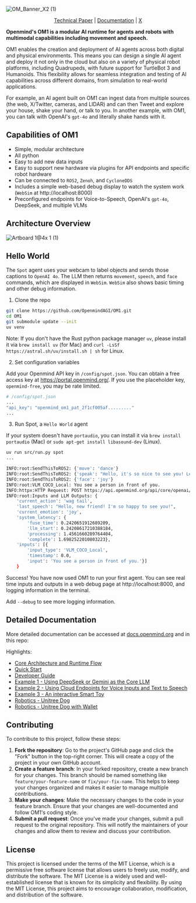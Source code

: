 
![OM_Banner_X2 (1)](https://github.com/user-attachments/assets/853153b7-351a-433d-9e1a-d257b781f93c)

<p align="center">  <a href="https://arxiv.org/abs/2412.18588">Technical Paper</a> |  <a href="https://docs.openmind.org/examples/conversation">Documentation</a> |  <a href="https://x.com/openmind_agi">X</a> </p>

**Openmind's OM1 is a modular AI runtime for agents and robots with multimodal capabilities including movement and speech.**

OM1 enables the creation and deployment of AI agents across both digital and physical environments. This means you can design a single AI agent and deploy it not only in the cloud but also on a variety of physical robot platforms, including Quadrupeds, with future support for TurtleBot 3 and Humanoids. This flexibility allows for seamless integration and testing of AI capabilities across different domains, from simulation to real-world applications.

For example, an AI agent built on OM1 can ingest data from multiple sources (the web, X/Twitter, cameras, and LIDAR) and can then Tweet and explore your house, shake your hand, or talk to you. In another example, with OM1, you can talk with OpenAI's `gpt-4o` and literally shake hands with it.


## Capabilities of OM1

* Simple, modular architecture
* All python 
* Easy to add new data inputs
* Easy to support new hardware via plugins for API endpoints and specific robot hardware
* Can be connected to `ROS2`, `Zenoh`, and `CycloneDDS`
* Includes a simple web-based debug display to watch the system work (`WebSim` at http://localhost:8000)
* Preconfigured endpoints for Voice-to-Speech, OpenAI's `gpt-4o`, DeepSeek, and multiple VLMs

## Architecture Overview
  ![Artboard 1@4x 1 (1)](https://github.com/user-attachments/assets/14e9b916-4df7-4700-9336-2983c85be311)


## Hello World

The `Spot` agent uses your webcam to label objects and sends those captions to `OpenAI 4o`. The LLM then returns `movement`, `speech`, and `face` commands, which are displayed in `WebSim`. `WebSim` also shows basic timing and other debug information.

1. Clone the repo

```bash clone repo
git clone https://github.com/OpenmindAGI/OM1.git
cd OM1
git submodule update --init
uv venv
```

Note: If you don't have the Rust python package manager `uv`, please install it via `brew install uv` (for Mac) and `curl -LsSf https://astral.sh/uv/install.sh | sh` for Linux.

2. Set configuration variables

Add your Openmind API key in `/config/spot.json`. You can obtain a free access key at https://portal.openmind.org/. If you use the placeholder key, `openmind-free`, you may be rate limited.

```bash set api key
# /config/spot.json
...
"api_key": "openmind_om1_pat_2f1cf005af........."
...
```

3. Run Spot, a `Hello World` agent

If your system doesn't have `portaudio`, you can install it via `brew install portaudio` (Mac) or `sudo apt-get install libasound-dev` (Linux).

```bash run spot
uv run src/run.py spot
...

INFO:root:SendThisToROS2: {'move': 'dance'}
INFO:root:SendThisToROS2: {'speak': "Hello, it's so nice to see you! Let's dance together!"}
INFO:root:SendThisToROS2: {'face': 'joy'}
INFO:root:VLM_COCO_Local: You see a person in front of you.
INFO:httpx:HTTP Request: POST https://api.openmind.org/api/core/openai/chat/completions "HTTP/1.1 200 OK"
INFO:root:Inputs and LLM Outputs: {
	'current_action': 'wag tail', 
	'last_speech': "Hello, new friend! I'm so happy to see you!", 
	'current_emotion': 'joy', 
	'system_latency': {
		'fuse_time': 0.2420651912689209, 
		'llm_start': 0.24208617210388184, 
		'processing': 1.4561660289764404, 
		'complete': 1.6982522010803223}, 
	'inputs': [{
		'input_type': 'VLM_COCO_Local', 
		'timestamp': 0.0, 
		'input': 'You see a person in front of you.'}]
	}
```

Success! You have now used OM1 to run your first agent. You can see real time inputs and outputs in a web debug page at http://localhost:8000, and logging information in the terminal.

Add `--debug` to see more logging information.

## Detailed Documentation

More detailed documentation can be accessed at [docs.openmind.org](https://docs.openmind.org/introduction) and in this repo:

Highlights:

- [Core Architecture and Runtime Flow](./docs/development//architecture.mdx)
- [Quick Start](./docs/quick_start.mdx)
- [Developer Guide](./docs/development/guide.mdx)
- [Example 1 - Using DeepSeek or Gemini as the Core LLM](./docs/examples/llm_models.mdx)
- [Example 2 - Using Cloud Endpoints for Voice Inputs and Text to Speech](./docs/examples/conversation.mdx)
- [Example 3 - An interactive Smart Toy](./docs/examples/smart_toy.mdx)
- [Robotics - Unitree Dog](./docs/robotics/unitree_robotics.mdx)
- [Robotics - Unitree Dog with Wallet](./docs/robotics/coinbase_hackathon.mdx)

## Contributing

To contribute to this project, follow these steps:

1. **Fork the repository**: Go to the project's GitHub page and click the "Fork" button in the top-right corner. This will create a copy of the project in your own GitHub account.
2. **Create a feature branch**: In your forked repository, create a new branch for your changes. This branch should be named something like `feature/your-feature-name` or `fix/your-fix-name`. This helps to keep your changes organized and makes it easier to manage multiple contributions.
3. **Make your changes**: Make the necessary changes to the code in your feature branch. Ensure that your changes are well-documented and follow OM1's coding style.
4. **Submit a pull request**: Once you've made your changes, submit a pull request to the original repository. This will notify the maintainers of your changes and allow them to review and discuss your contribution.

## License

This project is licensed under the terms of the MIT License, which is a permissive free software license that allows users to freely use, modify, and distribute the software. The MIT License is a widely used and well-established license that is known for its simplicity and flexibility. By using the MIT License, this project aims to encourage collaboration, modification, and distribution of the software.
